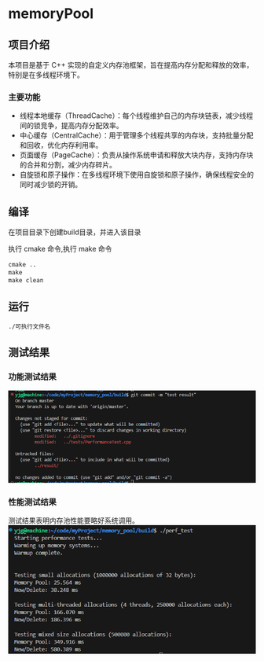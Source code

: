 # memoryPool


## 项目介绍
本项目是基于 C++ 实现的自定义内存池框架，旨在提高内存分配和释放的效率，特别是在多线程环境下。
###  主要功能
- 线程本地缓存（ThreadCache）：每个线程维护自己的内存块链表，减少线程间的锁竞争，提高内存分配效率。
- 中心缓存（CentralCache）：用于管理多个线程共享的内存块，支持批量分配和回收，优化内存利用率。
- 页面缓存（PageCache）：负责从操作系统申请和释放大块内存，支持内存块的合并和分割，减少内存碎片。
- 自旋锁和原子操作：在多线程环境下使用自旋锁和原子操作，确保线程安全的同时减少锁的开销。

## 编译  
在项目目录下创建build目录，并进入该目录

执行 cmake 命令,执行 make 命令
```
cmake ..
make
make clean
```

## 运行
```
./可执行文件名
```  
## 测试结果

### 功能测试结果
![alt text](result/unit_test.png)
### 性能测试结果
测试结果表明内存池性能要略好系统调用。
![alt text](result/performance_test.png)
